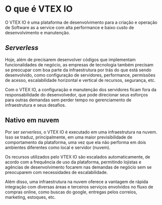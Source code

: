 # O que é VTEX IO

O VTEX IO é uma plataforma de desenvolvimento para a criação e operação de Software as a service com alta performance e baixo custo de desenvolvimento e manutenção.

## _Serverless_ 

Hoje, além de precisarem desenvolver códigos que implementam funcionalidades de negócio, as empresas de tecnologia também precisam se preocupar com boa parte da infraestrutura por trás do que está sendo desenvolvido, como configuração de servidores, performance, permissões de acesso, escalabilidade horizontal e vertical de recursos, segurança, etc. 

Com o VTEX IO, a configuração e manutenção dos servidores ficam fora da responsabilidade do desenvolvedor, que pode direcionar seus esforços para outras demandas sem perder tempo no gerenciamento de infraestrutura e seus desafios.

## Nativo em nuvem 

Por ser _serverless_, o VTEX IO é executado em uma infraestrutura na nuvem. Isso se traduz, principalmente, em uma maior previsibilidade de comportamento da plataforma, uma vez que ela não performa em dois ambientes diferentes como local e servidor (nuvem). 

Os recursos utilizados pelo VTEX IO são escalados automaticamente, de acordo com a frequência de uso da plataforma, permitindo lojistas e agências de desenvolvimento focarem nas demandas de negócio sem se preocuparem com necessidades de escalabilidade. 

Além disso, uma infraestrutura na nuvem oferece a vantagem de rápida integração com diversas áreas e terceiros serviços envolvidos no fluxo de compras online, como buscas do google, entregas pelos correios, marketing, estoques, etc.
